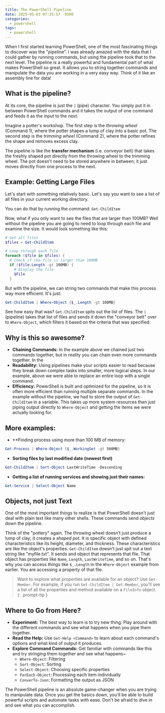 ```yaml
---
title: The PowerShell Pipeline
date: 2025-05-03 07:35:57 -0500
categories:
  - powershell
tags:
  - powershell
---
```

When I first started learning PowerShell, one of the most fascinating things to discover was the "pipeline".  I was already amazed with the data that I could gather by running commands, but using the pipeline took that to the next level. The pipeline is a really powerful and fundamental part of what makes PowerShell so great. It allows you to string together commands and manipulate the data you are working in a very easy way. Think of it like an assembly line for data!

## What is the pipeline?

At its core, the pipeline is just the `|` (pipe) character. You simply put it in between PowerShell commands and it takes the output of one command and feeds it as the input to the next.

Imagine a potter's workshop. The first step is the _throwing wheel_ (Command 1), where the potter shapes a lump of clay into a basic pot. The second step is the _trimming wheel_ (Command 2), where the potter refines the shape and removes excess clay.

The pipeline is like the **transfer mechanism** (i.e. conveyor belt) that takes the freshly shaped pot directly from the throwing wheel to the trimming wheel. The pot doesn’t need to be stored anywhere in between; it just moves directly from one process to the next.

## Example: Getting Large Files

Let's start with something relatively basic. Let's say you want to see a list of all files in your current working directory.

You can do that by running the command: `Get-ChildItem`

Now, what if you only want to see the files that are larger than 100MB? Well without the pipeline you are going to need to loop through each file and examine the size. It would look something like this:

```powershell
# Get all files
$files = Get-ChildItem

# Loop through each file
foreach ($file in $files) {
  # Check if the file is larger than 100MB
  if ($file.Length -gt 100MB) {
    # Display the file
    $File
  }
```

But with the pipeline, we can string two commands that make this process way more efficient. It's just:

```powershell
Get-ChildItem | Where-Object {$_.Length -gt 100MB}
```

See how easy that was? `Get-ChildItem` spits out the list of files. The `|` (pipeline) takes that list of files and sends it down the "conveyor belt" over to `Where-Object`, which filters it based on the criteria that was specified.

## Why is this so awesome?

- **Chaining Commands:** In the example above we chained just two commands together, but in reality you can chain even more commands together. In the 
- **Readability:** Using pipelines make your scripts easier to read because they break down complex tasks into smaller, more logical steps. In our example, above we were able to replace an entire loop with a single command.
- **Efficiency:** PowerShell is built and optimized for the pipeline, so it is often more efficient than running multiple separate commands. In the example without the pipeline, we had to store the output of `Get-ChildItem` in a variable. This takes up more system resources than just piping output directly to `Where-Object` and getting the items we were actually looking for.

## More examples:

- **Finding process using more than 100 MB of memory:
```powershell
Get-Process | Where-Object {$_.WorkingSet -gt 500MB}
```
- **Sorting files by last modified date (newest first)**
```powershell
Get-ChildItem | Sort-Object LastWriteTime -Descending
```
- **Getting a list of running services and showing just their names:**
```powershell
Get-Service | Select-Object Name
```

## Objects, not just Text

One of the most important things to realize is that PowerShell doesn't just deal with plain text like many other shells. These commands send *objects* down the pipeline.

Think of the "pottery" again. The throwing wheel doesn’t just produce a lump of clay; it creates a _shaped pot_. It is specific object with defined characteristics like its height, diameter, and thickness. These characteristics are like the object's properties. `Get-ChildItem` doesn't just spit out a text string like "myfile.txt". It sends and object that represents that file. That object has properties like `Name`, `Length`, `LastWriteTime`, and so on. That's why you can access things like `$_.Length` in the `Where-Object` example from earlier. You are accessing a property of that file.

>Want to explore what properties are available for an object? Use `Get-Member`. For example, if you run `Get-ChildItem | Get-Member`, you'll see a list of all the properties and method available on a `FileInfo` object.
{: .prompt-tip }
## Where to Go from Here?

- **Experiment:** The best way to learn is to try new thing. Play around with the different commands and see what happens when you pipe them together.
- **Read the Help:** Use `Get-Help <Command>` to learn about each command's options and what kind of output it produces.  
- **Explore Command Commands:** Get familiar with commands like this and try stringing them together and see what happens~
	- `Where-Object`: Filtering
	- `Sort-Object`: Sorting
	- `Select-Object`: Choosing specific properties
	- `ForEach-Object:`Processing each item individually
	- `ConverTo-Json`: Formatting the output as JSON

The PowerShell pipeline is an absolute game-changer when you are trying to manipulate data. Once you get the basics down, you'll be able to build powerful scripts and automate tasks with ease. Don't be afraid to dive in and see what you can accomplish.